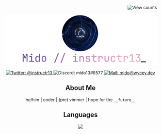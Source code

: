 <p align="right">
  <img alt="View counts" src="https://komarev.com/ghpvc/?username=instructr13&label=views&style=flat-square">
</p>

<p align="center">
  <img src="./images/mido.png" width="540">
</p>

<p align="center">
  <a href="https://twitter.com/instructr13">
    <img
      alt="Twitter: @instructr13"
      src="https://img.shields.io/badge/@instructr13-1DA1F2?style=for-the-badge&logo=twitter&logoColor=white"
    >
  </a>
  <img
    alt="Discord: mido13#8577"
    src="https://img.shields.io/badge/mido13%238577-5865F2?style=for-the-badge&logo=discord&logoColor=white"
  >
  <a href="mailto:mido@wycey.dev">
    <img
      alt="Mail: mido@wycey.dev"
      src="https://img.shields.io/badge/mido@wycey.dev-D14836?style=for-the-badge&logo=gmail&logoColor=white"
    >
  </a>
</p>

<h2 align="center">About Me</h2>
<p align="center">
  he/him | coder | <strike>(pre)</strike> vimmer | hope for the <code>__future__</code>
</p>

<h2 align="center">Languages</h2>
<p align="center">
  <img src="https://skills.thijs.gg/icons?i=java,typescript,rust,python,lua,dotnet&theme=light">
</p>
